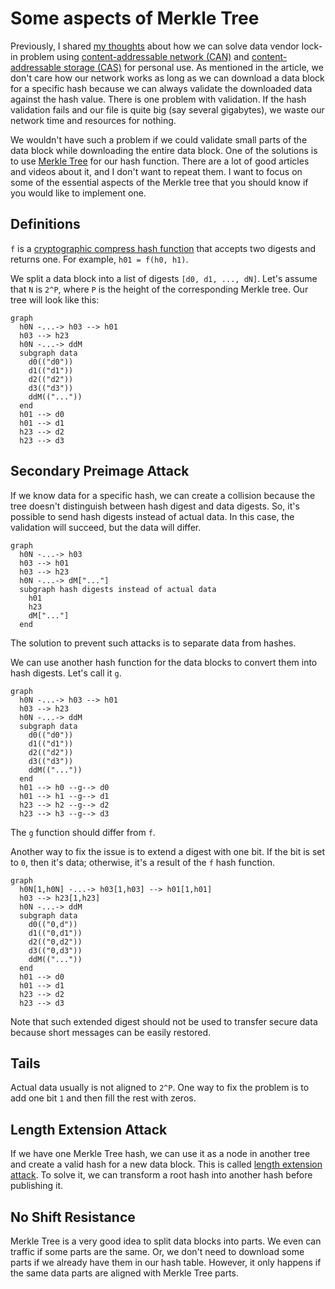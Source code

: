 # Some aspects of Merkle Tree

Previously, I shared [my thoughts](https://https://github.com/sergey-shandar/public/blob/main/articles/data-vendor-lock-in.md) about how we can solve data vendor lock-in problem using [content-addressable network (CAN)](https://en.wikipedia.org/wiki/Content-addressable_network) and [content-addressable storage (CAS)](https://en.wikipedia.org/wiki/Content-addressable_storage) for personal use. As mentioned in the article, we don't care how our network works as long as we can download a data block for a specific hash because we can always validate the downloaded data against the hash value. There is one problem with validation. If the hash validation fails and our file is quite big (say several gigabytes),  we waste our network time and resources for nothing.

We wouldn't have such a problem if we could validate small parts of the data block while downloading the entire data block. One of the solutions is to use [Merkle Tree](https://en.wikipedia.org/wiki/Merkle_tree) for our hash function. There are a lot of good articles and videos about it, and I don't want to repeat them. I want to focus on some of the essential aspects of the Merkle tree that you should know if you would like to implement one.

## Definitions

`f` is a [cryptographic compress hash function](https://en.wikipedia.org/wiki/One-way_compression_function) that accepts two digests and returns one. For example, `h01 = f(h0, h1)`.

We split a data block into a list of digests `[d0, d1, ..., dN]`. Let's assume that `N` is `2^P`, where `P` is the height of the corresponding Merkle tree. Our tree will look like this:

```mermaid
graph
  h0N -...-> h03 --> h01
  h03 --> h23
  h0N -...-> ddM
  subgraph data
    d0(("d0"))
    d1(("d1"))
    d2(("d2"))
    d3(("d3"))
    ddM(("..."))
  end
  h01 --> d0
  h01 --> d1
  h23 --> d2
  h23 --> d3
```

## Secondary Preimage Attack

If we know data for a specific hash, we can create a collision because the tree doesn't distinguish between hash digest and data digests. So, it's possible to send hash digests instead of actual data. In this case, the validation will succeed, but the data will differ.

```mermaid
graph
  h0N -...-> h03
  h03 --> h01
  h03 --> h23
  h0N -...-> dM["..."]
  subgraph hash digests instead of actual data
    h01
    h23
    dM["..."]
  end
```

The solution to prevent such attacks is to separate data from hashes.

We can use another hash function for the data blocks to convert them into hash digests. Let's call it `g`.

```mermaid
graph
  h0N -...-> h03 --> h01
  h03 --> h23
  h0N -...-> ddM
  subgraph data
    d0(("d0"))
    d1(("d1"))
    d2(("d2"))
    d3(("d3"))
    ddM(("..."))
  end
  h01 --> h0 --g--> d0
  h01 --> h1 --g--> d1
  h23 --> h2 --g--> d2
  h23 --> h3 --g--> d3
```

The `g` function should differ from `f`.

Another way to fix the issue is to extend a digest with one bit. If the bit is
set to `0`, then it's data; otherwise, it's a result of the `f` hash function.

```mermaid
graph
  h0N[1,h0N] -...-> h03[1,h03] --> h01[1,h01]
  h03 --> h23[1,h23]
  h0N -...-> ddM
  subgraph data
    d0(("0,d"))
    d1(("0,d1"))
    d2(("0,d2"))
    d3(("0,d3"))
    ddM(("..."))
  end
  h01 --> d0
  h01 --> d1
  h23 --> d2
  h23 --> d3
```

Note that such extended digest should not be used to transfer secure data because short messages can be easily restored.

## Tails

Actual data usually is not aligned to `2^P`. One way to fix the problem is to add one bit `1` and then fill the rest with  zeros.

## Length Extension Attack

If we have one Merkle Tree hash, we can use it as a node in another tree and create a valid hash for a new data block. This is called [length extension attack](https://en.wikipedia.org/wiki/Length_extension_attack). 
To solve it, we can transform a root hash into another hash before publishing it.

## No Shift Resistance

Merkle Tree is a very good idea to split data blocks into parts. We even can traffic if some parts are the same. Or, we don't need to download some parts if we already have them in our hash table. 
However, it only happens if the same data parts are aligned with Merkle Tree parts.
